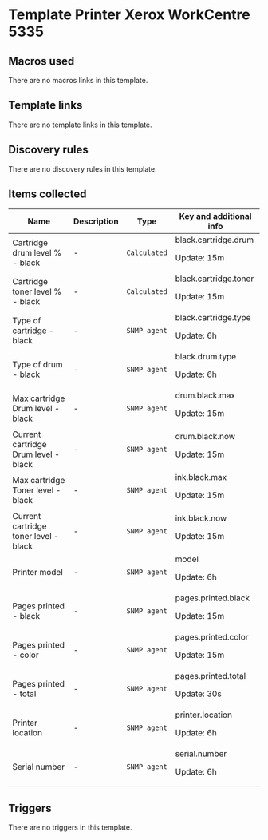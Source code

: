 # Template Printer Xerox WorkCentre 5335

## Macros used

There are no macros links in this template.

## Template links

There are no template links in this template.

## Discovery rules

There are no discovery rules in this template.

## Items collected

|Name|Description|Type|Key and additional info|
|----|-----------|----|----|
|Cartridge drum level % - black|<p>-</p>|`Calculated`|black.cartridge.drum<p>Update: 15m</p>|
|Cartridge toner level % - black|<p>-</p>|`Calculated`|black.cartridge.toner<p>Update: 15m</p>|
|Type of cartridge - black|<p>-</p>|`SNMP agent`|black.cartridge.type<p>Update: 6h</p>|
|Type of drum - black|<p>-</p>|`SNMP agent`|black.drum.type<p>Update: 6h</p>|
|Max cartridge Drum level - black|<p>-</p>|`SNMP agent`|drum.black.max<p>Update: 15m</p>|
|Current cartridge Drum level - black|<p>-</p>|`SNMP agent`|drum.black.now<p>Update: 15m</p>|
|Max cartridge Toner level - black|<p>-</p>|`SNMP agent`|ink.black.max<p>Update: 15m</p>|
|Current cartridge toner level - black|<p>-</p>|`SNMP agent`|ink.black.now<p>Update: 15m</p>|
|Printer model|<p>-</p>|`SNMP agent`|model<p>Update: 6h</p>|
|Pages printed - black|<p>-</p>|`SNMP agent`|pages.printed.black<p>Update: 15m</p>|
|Pages printed - color|<p>-</p>|`SNMP agent`|pages.printed.color<p>Update: 15m</p>|
|Pages printed - total|<p>-</p>|`SNMP agent`|pages.printed.total<p>Update: 30s</p>|
|Printer location|<p>-</p>|`SNMP agent`|printer.location<p>Update: 6h</p>|
|Serial number|<p>-</p>|`SNMP agent`|serial.number<p>Update: 6h</p>|
## Triggers

There are no triggers in this template.

